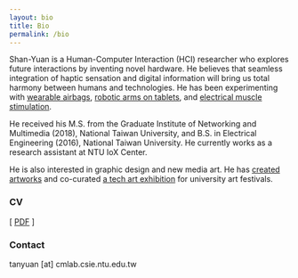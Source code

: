 ```yaml
---
layout: bio
title: Bio
permalink: /bio
---
```


Shan-Yuan is a Human-Computer Interaction (HCI) researcher who explores future interactions by inventing novel hardware. He believes that seamless integration of haptic sensation and digital information will bring us total harmony between humans and technologies. He has been experimenting with [wearable airbags](/projects/pupop), [robotic arms on tablets](/projects/stylus), and [electrical muscle stimulation](/projects/emsairguitar).

He received his M.S. from the Graduate Institute of Networking and Multimedia (2018), National Taiwan University, and B.S. in Electrical Engineering (2016), National Taiwan University. He currently works as a research assistant at NTU IoX Center.

He is also interested in graphic design and new media art. He has [created](/projects/umbrellaproject) [artworks](/projects/mythology) and co-curated [a tech art exhibition](/projects/speculative-ntu) for university art festivals.

### CV

[ [PDF](/assets/teng_cv.pdf) ]

### Contact

tanyuan [at] cmlab.csie.ntu.edu.tw
